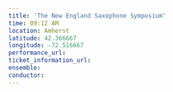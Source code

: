 ```yaml
---
title: 'The New England Saxophone Symposium'
time: 09:12 AM
location: Amherst
latitude: 42.366667
longitude: -72.516667
performance_url: 
ticket_information_url: 
ensemble: 
conductor: 
---
```

